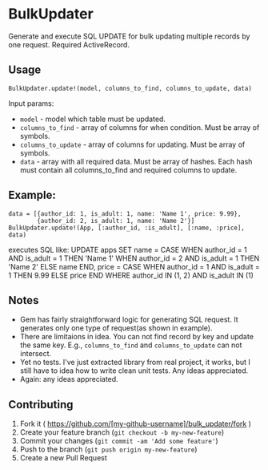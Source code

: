 # BulkUpdater

Generate and execute SQL UPDATE for bulk updating multiple records by one request. Required ActiveRecord.

## Usage

    BulkUpdater.update!(model, columns_to_find, columns_to_update, data)
Input params:
- `model` - model which table must be updated.
- `columns_to_find` - array of columns for when condition. Must be array of symbols.
- `columns_to_update` - array of columns for updating. Must be array of symbols.
- `data` - array with all required data. Must be array of hashes. Each hash must contain all columns_to_find and required columns to update.

## Example:

    data = [{author_id: 1, is_adult: 1, name: 'Name 1', price: 9.99},
            {author_id: 2, is_adult: 1, name: 'Name 2'}]
    BulkUpdater.update!(App, [:author_id, :is_adult], [:name, :price], data)
executes SQL like:
    UPDATE apps
      SET name = CASE
        WHEN author_id = 1 AND is_adult = 1 THEN 'Name 1'
        WHEN author_id = 2 AND is_adult = 1 THEN 'Name 2'
        ELSE name
      END,
      price = CASE
        WHEN author_id = 1 AND is_adult = 1 THEN 9.99
        ELSE price
      END
    WHERE author_id IN (1, 2) AND is_adult IN (1)

## Notes

- Gem has fairly straightforward logic for generating SQL request. It generates only one type of request(as shown in example).
- There are limitaions in idea. You can not find record by key and update the same key. E.g., `columns_to_find` and `columns_to_update` can not intersect.
- Yet no tests. I've just extracted library from real project, it works, but I still have to idea how to write clean unit tests. Any ideas appreciated.
- Again: any ideas appreciated.

## Contributing

1. Fork it ( https://github.com/[my-github-username]/bulk_updater/fork )
2. Create your feature branch (`git checkout -b my-new-feature`)
3. Commit your changes (`git commit -am 'Add some feature'`)
4. Push to the branch (`git push origin my-new-feature`)
5. Create a new Pull Request
